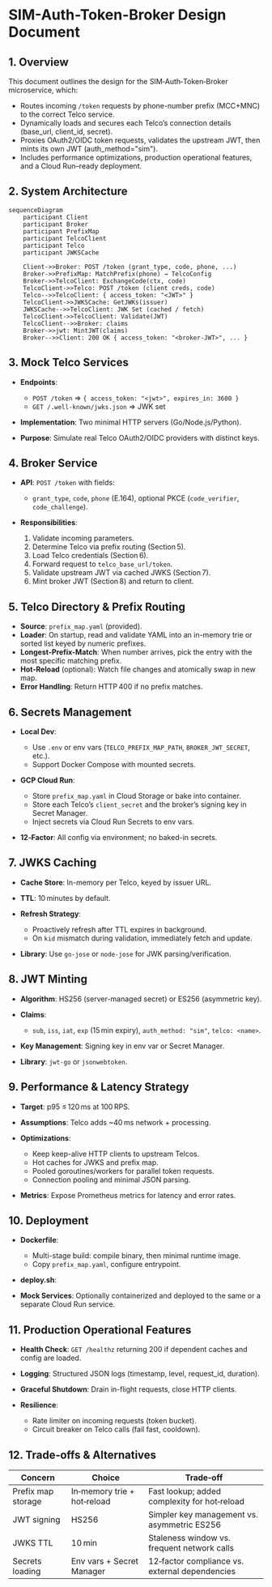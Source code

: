 # SIM-Auth-Token-Broker Design Document

## 1. Overview

This document outlines the design for the SIM‑Auth‑Token‑Broker microservice, which:

* Routes incoming `/token` requests by phone-number prefix (MCC+MNC) to the correct Telco service.
* Dynamically loads and secures each Telco’s connection details (base\_url, client\_id, secret).
* Proxies OAuth2/OIDC token requests, validates the upstream JWT, then mints its own JWT (auth\_method="sim").
* Includes performance optimizations, production operational features, and a Cloud Run–ready deployment.

## 2. System Architecture

```mermaid
sequenceDiagram
    participant Client
    participant Broker
    participant PrefixMap
    participant TelcoClient
    participant Telco
    participant JWKSCache

    Client->>Broker: POST /token (grant_type, code, phone, ...)
    Broker->>PrefixMap: MatchPrefix(phone) → TelcoConfig
    Broker->>TelcoClient: ExchangeCode(ctx, code)
    TelcoClient->>Telco: POST /token (client creds, code)
    Telco-->>TelcoClient: { access_token: "<JWT>" }
    TelcoClient->>JWKSCache: GetJWKs(issuer)
    JWKSCache-->>TelcoClient: JWK Set (cached / fetch)
    TelcoClient->>TelcoClient: Validate(JWT)
    TelcoClient-->>Broker: claims
    Broker->>jwt: MintJWT(claims)
    Broker-->>Client: 200 OK { access_token: "<broker‑JWT>", ... }
```

## 3. Mock Telco Services

* **Endpoints**:

  * `POST /token` ⇒ `{ access_token: "<jwt>", expires_in: 3600 }`
  * `GET /.well-known/jwks.json` ⇒ JWK set
* **Implementation**: Two minimal HTTP servers (Go/Node.js/Python).
* **Purpose**: Simulate real Telco OAuth2/OIDC providers with distinct keys.

## 4. Broker Service

* **API**: `POST /token` with fields:
  * `grant_type`, `code`, `phone` (E.164), optional PKCE (`code_verifier`, `code_challenge`).
* **Responsibilities**:

  1. Validate incoming parameters.
  2. Determine Telco via prefix routing (Section 5).
  3. Load Telco credentials (Section 6).
  4. Forward request to `telco_base_url/token`.
  5. Validate upstream JWT via cached JWKS (Section 7).
  6. Mint broker JWT (Section 8) and return to client.

## 5. Telco Directory & Prefix Routing

* **Source**: `prefix_map.yaml` (provided).
* **Loader**: On startup, read and validate YAML into an in-memory trie or sorted list keyed by numeric prefixes.
* **Longest-Prefix-Match**: When number arrives, pick the entry with the most specific matching prefix.
* **Hot-Reload** (optional): Watch file changes and atomically swap in new map.
* **Error Handling**: Return HTTP 400 if no prefix matches.

## 6. Secrets Management

* **Local Dev**:

  * Use `.env` or env vars (`TELCO_PREFIX_MAP_PATH`, `BROKER_JWT_SECRET`, etc.).
  * Support Docker Compose with mounted secrets.
* **GCP Cloud Run**:

  * Store `prefix_map.yaml` in Cloud Storage or bake into container.
  * Store each Telco’s `client_secret` and the broker’s signing key in Secret Manager.
  * Inject secrets via Cloud Run Secrets to env vars.
* **12‑Factor**: All config via environment; no baked-in secrets.

## 7. JWKS Caching

* **Cache Store**: In-memory per Telco, keyed by issuer URL.
* **TTL**: 10 minutes by default.
* **Refresh Strategy**:

  * Proactively refresh after TTL expires in background.
  * On `kid` mismatch during validation, immediately fetch and update.
* **Library**: Use `go-jose` or `node-jose` for JWK parsing/verification.

## 8. JWT Minting

* **Algorithm**: HS256 (server-managed secret) or ES256 (asymmetric key).
* **Claims**:

  * `sub`, `iss`, `iat`, `exp` (15 min expiry), `auth_method: "sim"`, `telco: <name>`.
* **Key Management**: Signing key in env var or Secret Manager.
* **Library**: `jwt-go` or `jsonwebtoken`.

## 9. Performance & Latency Strategy

* **Target**: p95 ≤ 120 ms at 100 RPS.
* **Assumptions**: Telco adds \~40 ms network + processing.
* **Optimizations**:

  * Keep keep-alive HTTP clients to upstream Telcos.
  * Hot caches for JWKS and prefix map.
  * Pooled goroutines/workers for parallel token requests.
  * Connection pooling and minimal JSON parsing.
* **Metrics**: Expose Prometheus metrics for latency and error rates.

## 10. Deployment

* **Dockerfile**:

  * Multi-stage build: compile binary, then minimal runtime image.
  * Copy `prefix_map.yaml`, configure entrypoint.
* **deploy.sh**:
* **Mock Services**: Optionally containerized and deployed to the same or a separate Cloud Run service.

## 11. Production Operational Features

* **Health Check**: `GET /healthz` returning 200 if dependent caches and config are loaded.
* **Logging**: Structured JSON logs (timestamp, level, request\_id, duration).
* **Graceful Shutdown**: Drain in-flight requests, close HTTP clients.
* **Resilience**:

  * Rate limiter on incoming requests (token bucket).
  * Circuit breaker on Telco calls (fail fast, cooldown).

## 12. Trade‑offs & Alternatives

| Concern            | Choice                      | Trade‑off                                      |
| ------------------ | --------------------------- | ---------------------------------------------- |
| Prefix map storage | In‑memory trie + hot‑reload | Fast lookup; added complexity for hot‑reload   |
| JWT signing        | HS256                       | Simpler key management vs. asymmetric ES256    |
| JWKS TTL           | 10 min                      | Staleness window vs. frequent network calls    |
| Secrets loading    | Env vars + Secret Manager   | 12‑factor compliance vs. external dependencies |
